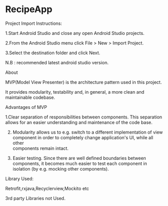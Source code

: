 # RecipeApp

Project Import Instructions:

1.Start Android Studio and close any open Android Studio projects.

2.From the Android Studio menu click File > New > Import Project.

3.Select the destination folder and click Next.

N.B : recommended latest android studio version.


About


MVP(Model View Presenter) is the architecture pattern used in this project.

It provides modularity, testability and, in general, a more clean and maintainable codebase.

Advantages of MVP

 1.Clear separation of responsibilities between components.
    This separation allows for an easier understanding and maintenance of the code 
     base.
     
2. Modularity allows us to e.g. switch to a different implementation of view
    component in order to completely change application's UI, while all other  
    components remain intact.
    
3. Easier testing. Since there are well defined boundaries between components, it
    becomes much easier to test each component in isolation (by e.g. mocking other 
    components).

Library Used:

Retrofit,rxjava,Recyclerview,Mockito etc

3rd party Libraries not Used.
